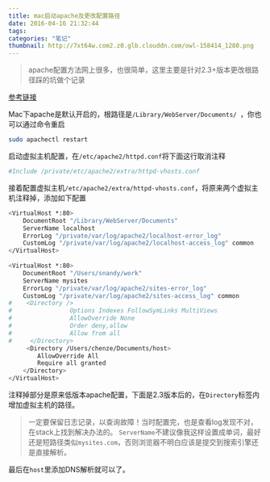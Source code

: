 ```yaml
---
title: mac启动apache及更改配置路径
date: 2016-04-16 21:32:44
tags: 
categories: "笔记"
thumbnail: http://7xt64w.com2.z0.glb.clouddn.com/owl-158414_1280.png
---
```

>apache配置方法网上很多，也很简单，这里主要是针对2.3+版本更改根路径踩的坑做个记录

 <!--more-->
 
[参考链接](http://www.cnblogs.com/snandy/archive/2012/11/13/2765381.html)

Mac下apache是默认开启的，根路径是`/Library/WebServer/Documents/ `，你也可以通过命令重启

```bash
sudo apachectl restart
```
启动虚拟主机配置，在`/etc/apache2/httpd.conf`将下面这行取消注释

```bash
#Include /private/etc/apache2/extra/httpd-vhosts.conf
```

接着配置虚拟主机`/etc/apache2/extra/httpd-vhosts.conf`，将原来两个虚拟主机注释掉，添加如下配置

```bash
<VirtualHost *:80>
    DocumentRoot "/Library/WebServer/Documents"
    ServerName localhost
    ErrorLog "/private/var/log/apache2/localhost-error_log"
    CustomLog "/private/var/log/apache2/localhost-access_log" common
</VirtualHost>
 
<VirtualHost *:80>
    DocumentRoot "/Users/snandy/work"
    ServerName mysites
    ErrorLog "/private/var/log/apache2/sites-error_log"
    CustomLog "/private/var/log/apache2/sites-access_log" common
#    <Directory />
#                Options Indexes FollowSymLinks MultiViews
#                AllowOverride None
#                Order deny,allow
#                Allow from all
#     </Directory>
     <Directory /Users/chenze/Documents/host>
        AllowOverride All
        Require all granted
    </Directory>
</VirtualHost>
```
注释掉部分是原来低版本apache配置，下面是2.3版本后的，在`Directory`标签内增加虚拟主机的路径。
>一定要保留日志记录，以查询故障！当时配置完，也是查看log发现不对，在stack上找到解决办法的。
`ServerName`不建议像我这样设置成单词，最好还是短路径类似`mysites.com`，否则浏览器不明白应该是提交到搜索引擎还是直接解析。

最后在`host`里添加DNS解析就可以了。